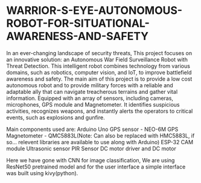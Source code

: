 # WARRIOR-S-EYE-AUTONOMOUS-ROBOT-FOR-SITUATIONAL-AWARENESS-AND-SAFETY
In an ever-changing landscape of security threats, This project focuses on an innovative solution: an Autonomous War Field Surveillance Robot with Threat Detection. This intelligent robot combines technology from various domains, such as robotics, computer vision, and IoT, to improve battlefield awareness and safety.
The main aim of this project is to provide a low cost autonomous robot and to provide military forces with a reliable and adaptable ally that can navigate treacherous terrains and gather vital information. Equipped with an array of sensors, including cameras, microphones, GPS module and Magnetometer. It identifies suspicious activities, recognizes weapons, and instantly alerts the operators to critical events, such as explosions and gunfire.

Main components used are:
Arduino Uno
GPS sensor - NEO-6M GPS
Magnetometer - QMC5883L(Note: Can also be replaced with HMC5883L, if so... relevent libraries are available to use along with Arduino)
ESP-32 CAM module
Ultrasonic sensor
PIR Sensor
DC motor driver and DC motor

Here we have gone with CNN for image classification, We are using ResNet50 pretrained model and for the user interface a simple interface was built using kivy(python).
